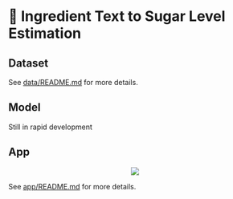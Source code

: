 # 🥪 Ingredient Text to Sugar Level Estimation

## Dataset

See [data/README.md](./data/) for more details.

## Model

Still in rapid development

## App

<div align="center">
    <img src="./asset/demo.gif">
</div>

See [app/README.md](./app/) for more details.
